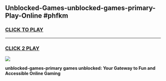 
## Unblocked-Games-unblocked-games-primary-Play-Online #phfkm
<h3>
<a href="https://news.freeplayer.one?title=unblocked-games-primary&ref=3">CLICK TO PLAY</a></h3>
<hr>

<h3>
<a href="https://news.freeplayer.one?title=unblocked-games-primary&ref=3">CLICK 2 PLAY</a>
  
</h3>

<a href="https://news.freeplayer.one?title=unblocked-games-primary&ref=3"><img src="https://clearcache.store/games.png"></a>


**unblocked-games-primary games unblocked: Your Gateway to Fun and Accessible Online Gaming**
